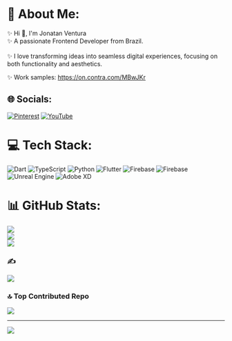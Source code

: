 # 💫 About Me:
✨ Hi 👋, I'm Jonatan Ventura<br>✨ A passionate Frontend Developer from Brazil.<br><br>✨ I love transforming ideas into seamless digital experiences, focusing on both functionality and aesthetics.

✨ Work samples: https://on.contra.com/MBwJKr



## 🌐 Socials:
[![Pinterest](https://img.shields.io/badge/Pinterest-%23E60023.svg?logo=Pinterest&logoColor=white)](https://pinterest.com/jownatan_) [![YouTube](https://img.shields.io/badge/YouTube-%23FF0000.svg?logo=YouTube&logoColor=white)](https://youtube.com/@JOWNATANN) 

# 💻 Tech Stack:
![Dart](https://img.shields.io/badge/dart-%230175C2.svg?style=for-the-badge&logo=dart&logoColor=white) ![TypeScript](https://img.shields.io/badge/typescript-%23007ACC.svg?style=for-the-badge&logo=typescript&logoColor=white) ![Python](https://img.shields.io/badge/python-3670A0?style=for-the-badge&logo=python&logoColor=ffdd54) ![Flutter](https://img.shields.io/badge/Flutter-%2302569B.svg?style=for-the-badge&logo=Flutter&logoColor=white) ![Firebase](https://img.shields.io/badge/firebase-%23039BE5.svg?style=for-the-badge&logo=firebase) ![Firebase](https://img.shields.io/badge/firebase-a08021?style=for-the-badge&logo=firebase&logoColor=ffcd34) ![Unreal Engine](https://img.shields.io/badge/unrealengine-%23313131.svg?style=for-the-badge&logo=unrealengine&logoColor=white) ![Adobe XD](https://img.shields.io/badge/Adobe%20XD-470137?style=for-the-badge&logo=Adobe%20XD&logoColor=#FF61F6)
# 📊 GitHub Stats:
![](https://github-readme-stats.vercel.app/api?username=jownatan&theme=dark&hide_border=false&include_all_commits=true&count_private=true)<br/>
![](https://github-readme-streak-stats.herokuapp.com/?user=jownatan&theme=dark&hide_border=false)<br/>
![](https://github-readme-stats.vercel.app/api/top-langs/?username=jownatan&theme=dark&hide_border=false&include_all_commits=true&count_private=true&layout=compact)

### ✍️
![](https://quotes-github-readme.vercel.app/api?type=horizontal&theme=radical)

### 🔝 Top Contributed Repo
![](https://github-contributor-stats.vercel.app/api?username=jownatan&limit=5&theme=dark&combine_all_yearly_contributions=true)

---
[![](https://visitcount.itsvg.in/api?id=jownatan&icon=0&color=0)](https://visitcount.itsvg.in)

<!-- Proudly created with GPRM ( https://gprm.itsvg.in ) -->

